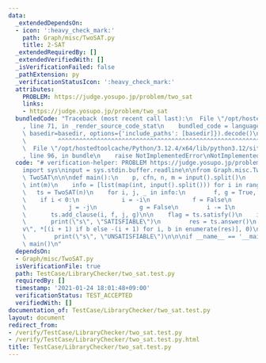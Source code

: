 ```yaml
---
data:
  _extendedDependsOn:
  - icon: ':heavy_check_mark:'
    path: Graph/misc/TwoSAT.py
    title: 2-SAT
  _extendedRequiredBy: []
  _extendedVerifiedWith: []
  _isVerificationFailed: false
  _pathExtension: py
  _verificationStatusIcon: ':heavy_check_mark:'
  attributes:
    PROBLEM: https://judge.yosupo.jp/problem/two_sat
    links:
    - https://judge.yosupo.jp/problem/two_sat
  bundledCode: "Traceback (most recent call last):\n  File \"/opt/hostedtoolcache/Python/3.12.4/x64/lib/python3.12/site-packages/onlinejudge_verify/documentation/build.py\"\
    , line 71, in _render_source_code_stat\n    bundled_code = language.bundle(stat.path,\
    \ basedir=basedir, options={'include_paths': [basedir]}).decode()\n          \
    \         ^^^^^^^^^^^^^^^^^^^^^^^^^^^^^^^^^^^^^^^^^^^^^^^^^^^^^^^^^^^^^^^^^^^^^^^^^^^^^^^^^\n\
    \  File \"/opt/hostedtoolcache/Python/3.12.4/x64/lib/python3.12/site-packages/onlinejudge_verify/languages/python.py\"\
    , line 96, in bundle\n    raise NotImplementedError\nNotImplementedError\n"
  code: "# verification-helper: PROBLEM https://judge.yosupo.jp/problem/two_sat\n\
    import sys\ninput = sys.stdin.buffer.readline\n\nfrom Graph.misc.TwoSAT import\
    \ TwoSAT\n\n\ndef main():\n    p, cfn, n, m = input().split()\n    n, m = int(n),\
    \ int(m)\n    info = [list(map(int, input().split())) for i in range(m)]\n\n \
    \   ts = TwoSAT(n)\n    for i, j, _ in info:\n        f, g = True, True\n    \
    \    if i < 0:\n            i = -i\n            f = False\n        if j < 0:\n\
    \            j = -j\n            g = False\n        i -= 1\n        j -= 1\n \
    \       ts.add_clause(i, f, j, g)\n\n    flag = ts.satisfy()\n    if flag:\n \
    \       print(\"s\", \"SATISFIABLE\")\n        res = ts.answer()\n        print(\"\
    v\", *[(i + 1) if b else -(i + 1) for i, b in enumerate(res)], 0)\n    else:\n\
    \        print(\"s\", \"UNSATISFIABLE\")\n\n\nif __name__ == '__main__':\n   \
    \ main()\n"
  dependsOn:
  - Graph/misc/TwoSAT.py
  isVerificationFile: true
  path: TestCase/LibraryChecker/two_sat.test.py
  requiredBy: []
  timestamp: '2021-01-24 18:01:48+09:00'
  verificationStatus: TEST_ACCEPTED
  verifiedWith: []
documentation_of: TestCase/LibraryChecker/two_sat.test.py
layout: document
redirect_from:
- /verify/TestCase/LibraryChecker/two_sat.test.py
- /verify/TestCase/LibraryChecker/two_sat.test.py.html
title: TestCase/LibraryChecker/two_sat.test.py
---
```

